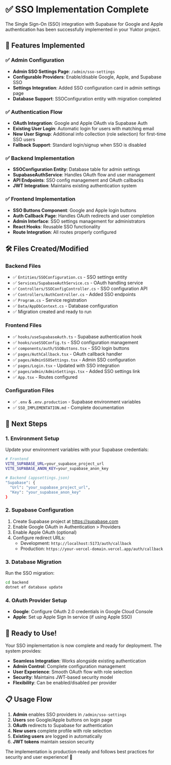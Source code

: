 # ✅ SSO Implementation Complete

The Single Sign-On (SSO) integration with Supabase for Google and Apple authentication has been successfully implemented in your Yuktor project.

## 🎯 Features Implemented

### ✅ Admin Configuration
- **Admin SSO Settings Page**: `/admin/sso-settings`
- **Configurable Providers**: Enable/disable Google, Apple, and Supabase SSO
- **Settings Integration**: Added SSO configuration card in admin settings page
- **Database Support**: SSOConfiguration entity with migration completed

### ✅ Authentication Flow
- **OAuth Integration**: Google and Apple OAuth via Supabase Auth
- **Existing User Login**: Automatic login for users with matching email
- **New User Signup**: Additional info collection (role selection) for first-time SSO users
- **Fallback Support**: Standard login/signup when SSO is disabled

### ✅ Backend Implementation
- **SSOConfiguration Entity**: Database table for admin settings
- **SupabaseAuthService**: Handles OAuth flow and user management
- **API Endpoints**: SSO config management and OAuth callbacks
- **JWT Integration**: Maintains existing authentication system

### ✅ Frontend Implementation
- **SSO Buttons Component**: Google and Apple login buttons
- **Auth Callback Page**: Handles OAuth redirects and user completion
- **Admin Interface**: SSO settings management for administrators
- **React Hooks**: Reusable SSO functionality
- **Route Integration**: All routes properly configured

## 🛠️ Files Created/Modified

### Backend Files
- ✅ `Entities/SSOConfiguration.cs` - SSO settings entity
- ✅ `Services/SupabaseAuthService.cs` - OAuth handling service
- ✅ `Controllers/SSOConfigController.cs` - SSO configuration API
- ✅ `Controllers/AuthController.cs` - Added SSO endpoints
- ✅ `Program.cs` - Service registration
- ✅ `Data/AppDbContext.cs` - Database configuration
- ✅ Migration created and ready to run

### Frontend Files
- ✅ `hooks/useSupabaseAuth.ts` - Supabase authentication hook
- ✅ `hooks/useSSOConfig.ts` - SSO configuration management
- ✅ `components/auth/SSOButtons.tsx` - SSO login buttons
- ✅ `pages/AuthCallback.tsx` - OAuth callback handler
- ✅ `pages/AdminSSOSettings.tsx` - Admin SSO configuration
- ✅ `pages/Login.tsx` - Updated with SSO integration
- ✅ `pages/admin/AdminSettings.tsx` - Added SSO settings link
- ✅ `App.tsx` - Routes configured

### Configuration Files
- ✅ `.env` & `.env.production` - Supabase environment variables
- ✅ `SSO_IMPLEMENTATION.md` - Complete documentation

## 🚀 Next Steps

### 1. Environment Setup
Update your environment variables with your Supabase credentials:

```bash
# Frontend
VITE_SUPABASE_URL=your_supabase_project_url
VITE_SUPABASE_ANON_KEY=your_supabase_anon_key

# Backend (appsettings.json)
"Supabase": {
  "Url": "your_supabase_project_url",  
  "Key": "your_supabase_anon_key"
}
```

### 2. Supabase Configuration
1. Create Supabase project at https://supabase.com
2. Enable Google OAuth in Authentication > Providers
3. Enable Apple OAuth (optional)
4. Configure redirect URLs:
   - Development: `http://localhost:5173/auth/callback`
   - Production: `https://your-vercel-domain.vercel.app/auth/callback`

### 3. Database Migration
Run the SSO migration:
```bash
cd backend
dotnet ef database update
```

### 4. OAuth Provider Setup
- **Google**: Configure OAuth 2.0 credentials in Google Cloud Console
- **Apple**: Set up Apple Sign In service (if using Apple SSO)

## 🎉 Ready to Use!

Your SSO implementation is now complete and ready for deployment. The system provides:

- **Seamless Integration**: Works alongside existing authentication
- **Admin Control**: Complete configuration management
- **User Experience**: Smooth OAuth flow with role selection
- **Security**: Maintains JWT-based security model
- **Flexibility**: Can be enabled/disabled per provider

## 📋 Usage Flow

1. **Admin** enables SSO providers in `/admin/sso-settings`
2. **Users** see Google/Apple buttons on login page
3. **OAuth** redirects to Supabase for authentication
4. **New users** complete profile with role selection
5. **Existing users** are logged in automatically
6. **JWT tokens** maintain session security

The implementation is production-ready and follows best practices for security and user experience! 🚀